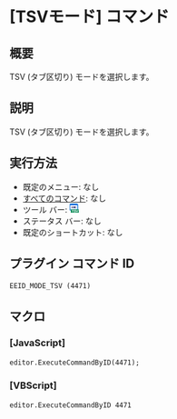 # \[TSVモード\] コマンド

## 概要

TSV (タブ区切り) モードを選択します。

## 説明

TSV (タブ区切り) モードを選択します。

## 実行方法

- 既定のメニュー: なし
- [すべてのコマンド](../../glossary/allcommands): なし
- ツール バー: ![](../../images/tsv.gif)
- ステータス バー: なし
- 既定のショートカット: なし

## プラグイン コマンド ID

```
EEID_MODE_TSV (4471)
```

## マクロ

### \[JavaScript\]

```
editor.ExecuteCommandByID(4471);
```

### \[VBScript\]

```
editor.ExecuteCommandByID 4471
```
